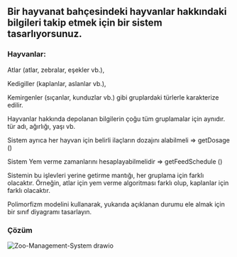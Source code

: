 

## Bir hayvanat bahçesindeki hayvanlar hakkındaki bilgileri takip etmek için bir sistem tasarlıyorsunuz.

### Hayvanlar:
<p> Atlar (atlar, zebralar, eşekler vb.), </p>
<p> Kedigiller (kaplanlar, aslanlar vb.), </p>
<p> Kemirgenler (sıçanlar, kunduzlar vb.) gibi gruplardaki türlerle karakterize edilir. </p>
<p> Hayvanlar hakkında depolanan bilgilerin çoğu tüm gruplamalar için aynıdır.
tür adı, ağırlığı, yaşı vb. </p>
<p> Sistem ayrıca her hayvan için belirli ilaçların dozajını alabilmeli => getDosage () </p>
<p> Sistem Yem verme zamanlarını hesaplayabilmelidir => getFeedSchedule () </p>
<p> Sistemin bu işlevleri yerine getirme mantığı, her gruplama için farklı olacaktır. Örneğin, atlar için yem verme algoritması farklı olup, kaplanlar için farklı olacaktır. </p>
<p> Polimorfizm modelini kullanarak, yukarıda açıklanan durumu ele almak için bir sınıf diyagramı tasarlayın. </p>

### Çözüm

![Zoo-Management-System drawio](https://user-images.githubusercontent.com/36553214/150286138-3697cba9-ca5b-4cda-a5b5-a315f85c8853.png)
